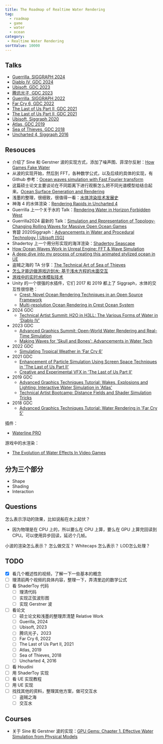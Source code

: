 ```yaml
---
title: The Roadmap of Realtime Water Rendering
tag:
  - roadmap
  - game
  - water
  - ocean
category:
 - Realtime Water Rendering
sortValue: 10000
---
```


## Talks

- [Guerrilla, SIGGRAPH 2024](https://dl.acm.org/doi/abs/10.1145/3641233.3664308)
- [Diablo IV, GDC 2024](https://gdcvault.com/play/1034779/Technical-Artist-Summit-H2O-in)
- [Ubisoft, GDC 2023](https://www.bilibili.com/video/BV1Ux4y1X7Xe)
- [腾讯光子, GDC 2023](https://gdcvault.com/play/1028829/Advanced-Graphics-Summit-Open-World)
- [Guerrilla, SIGGRAPH 2022](https://advances.realtimerendering.com/s2022/SIGGRAPH2022-Advances-Water-Malan.pdf)
- [Far Cry 6, GDC 2022](https://gdcvault.com/play/1027675/Simulating-Tropical-Weather-in-Far)
- [The Last of Us Part II, GDC 2021](https://gdcvault.com/play/1027356/Enhancement-of-Particle-Simulation-Using)
- [The Last of Us Part II, GDC 2021](https://gdcvault.com/play/1027370/Creative-and-Experimental-VFX-in)
- [Ubisoft, Siggraph 2020](https://www.youtube.com/watch?v=9qIgA2H90o0)
- [Atlas, GDC 2019](https://gdcvault.com/play/1025819/Advanced-Graphics-Techniques-Tutorial-Wakes)
- [Sea of Thieves, GDC 2018](https://www.youtube.com/watch?v=y9BOz2dFZzs)
- [Uncharted 4, Siggraph 2016](https://advances.realtimerendering.com/s2016/)

## Resouces

- 介绍了 Sine 和 Gerstner 波的实现方式，添加了噪声图、菲涅尔反射：[How Games Fake Water](https://www.youtube.com/watch?v=PH9q0HNBjT4)
- 从波的实现开始，然后到 FFT，各种数学公式，以及后续的具体的实现，有 Github 参考：[Ocean waves simulation with Fast Fourier transform](https://www.youtube.com/watch?v=kGEqaX4Y4bQ)
- 这篇硕士论文主要谈论在不同距离下进行观察怎么把不同光谱模型给结合起来。[Ocean Surface Generation and Rendering](https://publik.tuwien.ac.at/files/publik_272334.pdf)
- 浅墨的整理，很细致，很值得一看：[水体渲染技术发展史](https://github.com/QianMo/Game-Programmer-Study-Notes/tree/master/Content/%E7%9C%9F%E5%AE%9E%E6%84%9F%E6%B0%B4%E4%BD%93%E6%B8%B2%E6%9F%93%E6%8A%80%E6%9C%AF%E6%80%BB%E7%BB%93)
- 神海 4 的水体渲染：[Rendering Rapids in Uncharted 4](https://advances.realtimerendering.com/s2016/)
- Guerrilla 上一个关于水的 Talk：[Rendering Water in Horizon Forbidden West](https://advances.realtimerendering.com/s2022/SIGGRAPH2022-Advances-Water-Malan.pdf)
- Guerrilla2024 最新的 Talk：[Simulation and Representation of Topology-Changing Rolling Waves for Massive Open Ocean Games](https://dl.acm.org/doi/abs/10.1145/3641233.3664308)
- 育碧 2020Siggraph：[Advancements in Water and Procedural Technology | Ubisoft [SG]](https://www.youtube.com/watch?v=9qIgA2H90o0)
- Shadertoy 上一个用分形实现的海洋渲染：[Shadertoy Seascape](https://www.shadertoy.com/view/Ms2SD1)
- [How Ocean Waves Work in Unreal Engine: FFT & Wave Simulation](https://www.youtube.com/watch?v=OWiyIc2bVwM)
- [A deep dive into my process of creating this animated stylized ocean in UE](https://www.youtube.com/watch?v=UWGwq-_w08c)
- 盗贼之海的 TA 分享：[The Technical Art of Sea of Thieves ](https://www.youtube.com/watch?v=y9BOz2dFZzs)
- [怎么才能边做游戏边划水: 基于浅水方程的水面交互](https://zhuanlan.zhihu.com/p/649003961)
- [游戏中的实时水体模拟技术](https://zhuanlan.zhihu.com/p/21573239)
- Unity 的一个很强的水插件，它们 2017 和 2019 都上了 Siggraph，水体的交互性很惊艳：
  - [Crest: Novel Ocean Rendering Techniques in an Open Source Framework](https://advances.realtimerendering.com/s2017/index.html)
  - [Multi-resolution Ocean Rendering in Crest Ocean System](https://advances.realtimerendering.com/s2019/index.htm)
- 2024 GDC
  - [Technical Artist Summit: H2O in H3LL: The Various Forms of Water in ‘Diablo IV’](https://gdcvault.com/play/1034779/Technical-Artist-Summit-H2O-in)
- 2023 GDC
  - [Advanced Graphics Summit: Open-World Water Rendering and Real-Time Simulation](https://gdcvault.com/play/1028829/Advanced-Graphics-Summit-Open-World)
  - [Making Waves for 'Skull and Bones': Advancements in Water Tech](https://www.bilibili.com/video/BV1Ux4y1X7Xe)
- 2022 GDC
  - [Simulating Tropical Weather in ‘Far Cry 6’](https://gdcvault.com/play/1027675/Simulating-Tropical-Weather-in-Far)
- 2021 GDC
  - [Enhancement of Particle Simulation Using Screen Space Techniques in 'The Last of Us Part II'](https://gdcvault.com/play/1027356/Enhancement-of-Particle-Simulation-Using)
  - [Creative and Experimental VFX in 'The Last of Us Part II'](https://gdcvault.com/play/1027370/Creative-and-Experimental-VFX-in)
- 2019 GDC
  - [Advanced Graphics Techniques Tutorial: Wakes, Explosions and Lighting: Interactive Water Simulation in 'Atlas'](https://gdcvault.com/play/1025819/Advanced-Graphics-Techniques-Tutorial-Wakes)
  - [Technical Artist Bootcamp: Distance Fields and Shader Simulation Tricks](https://gdcvault.com/play/1026262/Technical-Artist-Bootcamp-Distance-Fields)
- 2018 GDC
  - [Advanced Graphics Techniques Tutorial: Water Rendering in 'Far Cry 5'](https://gdcvault.com/play/1025555/Advanced-Graphics-Techniques-Tutorial-Water)

插件：

- [Waterline PRO](https://www.fab.com/listings/0c1fc983-db84-4df3-b623-03db76d552c6)

游戏中的水渲染：

- [The Evolution of Water Effects In Video Games](https://www.youtube.com/watch?v=JW9UZeTnVhk)

## 分为三个部分

- Shape
- Shading
- Interaction

## Questions

怎么表示浮动的效果，比如说船在水上起伏？

- 因为物理是在 CPU 上的，所以要么在 CPU 上算，要么在 GPU 上算完回读到 CPU。可以使用异步回读，延迟个几帧。

小波的渲染怎么表示？
怎么做交互？
Whitecaps 怎么表示？
LOD怎么处理？


## TODO

- [x] 看几个概述性的视频，了解一下一些基本的概念
- [ ] 理清前两个视频的具体内容，整理一下，弄清里边的数学公式
- [ ] 看 ShaderToy 代码
  - [ ] 理清代码
  - [ ] 实现正弦波形图
  - [ ] 实现 Gerstner 波
- [ ] 看论文
  - [ ] 硕士论文和浅墨的整理弄清楚 Relative Work
  - [ ] Guerilla, 2024
  - [ ] Ubisoft, 2023
  - [ ] 腾讯光子，2023
  - [ ] Far Cry 6, 2022
  - [ ] The Last of Us Part II, 2021
  - [ ] Atlas, 2019
  - [ ] Sea of Thieves, 2018
  - [ ] Uncharted 4, 2016
- [ ] 看 Houdini
- [ ] 用 ShaderToy 实现
- [ ] 看 UE 实现教程
- [ ] 用 UE 实现
- [ ] 找找其他的资料，整理其他方案，做可交互水
  - [ ] 盗贼之海
  - [ ] 交互水

## Courses

- 关于 Sine 和 Gerstner 波的实现：[GPU Gems: Chapter 1. Effective Water Simulation from Physical Models](https://developer.nvidia.com/gpugems/gpugems/part-i-natural-effects/chapter-1-effective-water-simulation-physical-models)
